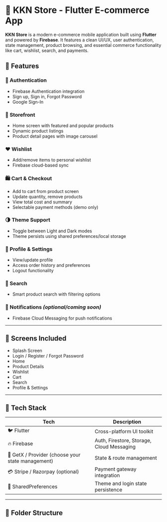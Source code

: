 # 🛒 KKN Store - Flutter E-commerce App

**KKN Store** is a modern e-commerce mobile application built using **Flutter** and powered by **Firebase**. It features a clean UI/UX, user authentication, state management, product browsing, and essential commerce functionality like cart, wishlist, search, and payments.

## 🚀 Features

### 🔐 Authentication
- Firebase Authentication integration
- Sign up, Sign in, Forgot Password
- Google Sign-In

### 🏬 Storefront
- Home screen with featured and popular products
- Dynamic product listings
- Product detail pages with image carousel

### ❤️ Wishlist
- Add/remove items to personal wishlist
- Firebase cloud-based sync

### 🛍️ Cart & Checkout
- Add to cart from product screen
- Update quantity, remove products
- View total cost and summary
- Selectable payment methods (demo only)

### 🌗 Theme Support
- Toggle between Light and Dark modes
- Theme persists using shared preferences/local storage

### 👤 Profile & Settings
- View/update profile
- Access order history and preferences
- Logout functionality

### 🔎 Search
- Smart product search with filtering options

### 🔔 Notifications *(optional/coming soon)*
- Firebase Cloud Messaging for push notifications

---

## 📱 Screens Included

- Splash Screen
- Login / Register / Forgot Password
- Home
- Product Details
- Wishlist
- Cart
- Search
- Profile & Settings

---

## 🧰 Tech Stack

| Tech            | Description                             |
|-----------------|-----------------------------------------|
| 🐦 Flutter       | Cross-platform UI toolkit                |
| 🔥 Firebase      | Auth, Firestore, Storage, Cloud Messaging |
| 🎨 GetX / Provider (choose your state management) | State & route management          |
| 💳 Stripe / Razorpay (optional) | Payment gateway integration        |
| 🌙 SharedPreferences | Theme and login state persistence      |

---

## 📁 Folder Structure

